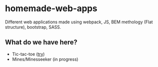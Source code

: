 # homemade-web-apps
Different web applications made using webpack, JS, BEM methology (Flat structure), bootstrap, SASS.
## What do we have here?
- Tic-tac-toe ([try](https://tsudd.github.io/homemade-web-apps/tic-tac-toe/ttt-webpack-bootstrap-bem/pages))
- Mines/Minesseeker (in progress)
